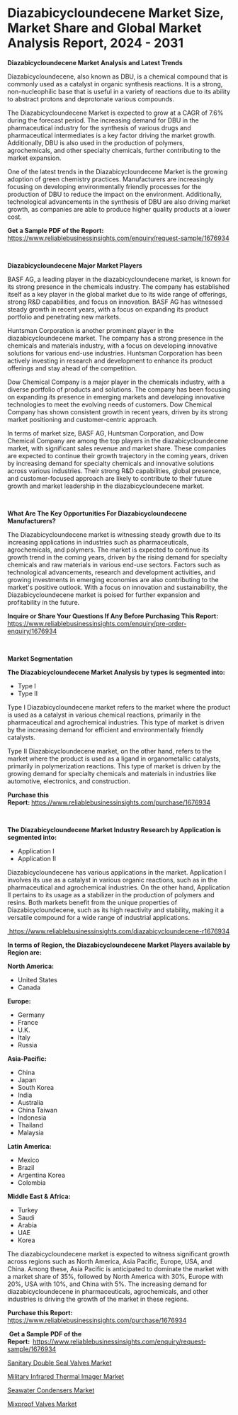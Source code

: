 <p><h1>Diazabicycloundecene Market Size, Market Share and Global Market Analysis Report, 2024 - 2031</h1></p><p><strong>Diazabicycloundecene Market Analysis and Latest Trends</strong></p>
<p><p>Diazabicycloundecene, also known as DBU, is a chemical compound that is commonly used as a catalyst in organic synthesis reactions. It is a strong, non-nucleophilic base that is useful in a variety of reactions due to its ability to abstract protons and deprotonate various compounds.</p><p>The Diazabicycloundecene Market is expected to grow at a CAGR of 7.6% during the forecast period. The increasing demand for DBU in the pharmaceutical industry for the synthesis of various drugs and pharmaceutical intermediates is a key factor driving the market growth. Additionally, DBU is also used in the production of polymers, agrochemicals, and other specialty chemicals, further contributing to the market expansion.</p><p>One of the latest trends in the Diazabicycloundecene Market is the growing adoption of green chemistry practices. Manufacturers are increasingly focusing on developing environmentally friendly processes for the production of DBU to reduce the impact on the environment. Additionally, technological advancements in the synthesis of DBU are also driving market growth, as companies are able to produce higher quality products at a lower cost.</p></p>
<p><strong>Get a Sample PDF of the Report:&nbsp;</strong> <a href="https://www.reliablebusinessinsights.com/enquiry/request-sample/1676934">https://www.reliablebusinessinsights.com/enquiry/request-sample/1676934</a></p>
<p>&nbsp;</p>
<p><strong>Diazabicycloundecene Major Market Players</strong></p>
<p><p>BASF AG, a leading player in the diazabicycloundecene market, is known for its strong presence in the chemicals industry. The company has established itself as a key player in the global market due to its wide range of offerings, strong R&D capabilities, and focus on innovation. BASF AG has witnessed steady growth in recent years, with a focus on expanding its product portfolio and penetrating new markets.</p><p>Huntsman Corporation is another prominent player in the diazabicycloundecene market. The company has a strong presence in the chemicals and materials industry, with a focus on developing innovative solutions for various end-use industries. Huntsman Corporation has been actively investing in research and development to enhance its product offerings and stay ahead of the competition.</p><p>Dow Chemical Company is a major player in the chemicals industry, with a diverse portfolio of products and solutions. The company has been focusing on expanding its presence in emerging markets and developing innovative technologies to meet the evolving needs of customers. Dow Chemical Company has shown consistent growth in recent years, driven by its strong market positioning and customer-centric approach.</p><p>In terms of market size, BASF AG, Huntsman Corporation, and Dow Chemical Company are among the top players in the diazabicycloundecene market, with significant sales revenue and market share. These companies are expected to continue their growth trajectory in the coming years, driven by increasing demand for specialty chemicals and innovative solutions across various industries. Their strong R&D capabilities, global presence, and customer-focused approach are likely to contribute to their future growth and market leadership in the diazabicycloundecene market.</p></p>
<p>&nbsp;</p>
<p><strong>What Are The Key Opportunities For Diazabicycloundecene Manufacturers?</strong></p>
<p><p>The Diazabicycloundecene market is witnessing steady growth due to its increasing applications in industries such as pharmaceuticals, agrochemicals, and polymers. The market is expected to continue its growth trend in the coming years, driven by the rising demand for specialty chemicals and raw materials in various end-use sectors. Factors such as technological advancements, research and development activities, and growing investments in emerging economies are also contributing to the market's positive outlook. With a focus on innovation and sustainability, the Diazabicycloundecene market is poised for further expansion and profitability in the future.</p></p>
<p><strong>Inquire or Share Your Questions If Any Before Purchasing This Report:</strong> <a href="https://www.reliablebusinessinsights.com/enquiry/pre-order-enquiry/1676934">https://www.reliablebusinessinsights.com/enquiry/pre-order-enquiry/1676934</a></p>
<p>&nbsp;</p>
<p><strong>Market Segmentation</strong></p>
<p><strong>The Diazabicycloundecene Market Analysis by types is segmented into:</strong></p>
<p><ul><li>Type I</li><li>Type II</li></ul></p>
<p><p>Type I Diazabicycloundecene market refers to the market where the product is used as a catalyst in various chemical reactions, primarily in the pharmaceutical and agrochemical industries. This type of market is driven by the increasing demand for efficient and environmentally friendly catalysts.</p><p>Type II Diazabicycloundecene market, on the other hand, refers to the market where the product is used as a ligand in organometallic catalysts, primarily in polymerization reactions. This type of market is driven by the growing demand for specialty chemicals and materials in industries like automotive, electronics, and construction.</p></p>
<p><strong>Purchase this Report:&nbsp;</strong><a href="https://www.reliablebusinessinsights.com/purchase/1676934">https://www.reliablebusinessinsights.com/purchase/1676934</a></p>
<p>&nbsp;</p>
<p><strong>The Diazabicycloundecene Market Industry Research by Application is segmented into:</strong></p>
<p><ul><li>Application I</li><li>Application II</li></ul></p>
<p><p>Diazabicycloundecene has various applications in the market. Application I involves its use as a catalyst in various organic reactions, such as in the pharmaceutical and agrochemical industries. On the other hand, Application II pertains to its usage as a stabilizer in the production of polymers and resins. Both markets benefit from the unique properties of Diazabicycloundecene, such as its high reactivity and stability, making it a versatile compound for a wide range of industrial applications.</p></p>
<p><a href="https://www.reliablebusinessinsights.com/diazabicycloundecene-r1676934">&nbsp;https://www.reliablebusinessinsights.com/diazabicycloundecene-r1676934</a></p>
<p><strong>In terms of Region, the Diazabicycloundecene Market Players available by Region are:</strong></p>
<p>
    <p> <strong> North America: </strong>
        <ul>
            <li>United States</li>
            <li>Canada</li>
        </ul>
        </p> 
    <p> <strong> Europe: </strong>
        <ul>
            <li>Germany</li>
            <li>France</li>
            <li>U.K.</li>
            <li>Italy</li>
            <li>Russia</li>
        </ul>
        </p> 
    <p> <strong> Asia-Pacific: </strong>
        <ul>
            <li>China</li>
            <li>Japan</li>
            <li>South Korea</li>
            <li>India</li>
            <li>Australia</li>
            <li>China Taiwan</li>
            <li>Indonesia</li>
            <li>Thailand</li>
            <li>Malaysia</li>
        </ul>
        </p> 
    <p> <strong> Latin America: </strong>
        <ul>
            <li>Mexico</li>
            <li>Brazil</li>
            <li>Argentina Korea</li>
            <li>Colombia</li>
        </ul>
        </p> 
    <p> <strong> Middle East & Africa: </strong>
        <ul>
            <li>Turkey</li>
            <li>Saudi</li>
            <li>Arabia</li>
            <li>UAE</li>
            <li>Korea</li>
        </ul>
    </p>
    </p>
<p><p>The diazabicycloundecene market is expected to witness significant growth across regions such as North America, Asia Pacific, Europe, USA, and China. Among these, Asia Pacific is anticipated to dominate the market with a market share of 35%, followed by North America with 30%, Europe with 20%, USA with 10%, and China with 5%. The increasing demand for diazabicycloundecene in pharmaceuticals, agrochemicals, and other industries is driving the growth of the market in these regions.</p></p>
<p><strong>Purchase this Report: </strong><a href="https://www.reliablebusinessinsights.com/purchase/1676934">https://www.reliablebusinessinsights.com/purchase/1676934</a></p>
<p>&nbsp;<strong>Get a Sample PDF of the Report:&nbsp;&nbsp;</strong><a href="https://www.reliablebusinessinsights.com/enquiry/request-sample/1676934">https://www.reliablebusinessinsights.com/enquiry/request-sample/1676934</a></p>
<p><strong></strong></p>
<p><p><a href="https://github.com/kairirfan6/Market-Research-Report-List-1/blob/main/sanitary-double-seal-valves-market.md">Sanitary Double Seal Valves Market</a></p><p><a href="https://medium.com/@emily.sutherland4534/global-military-infrared-thermal-imager-industry-types-applications-market-players-regional-598113700fef">Military Infrared Thermal Imager Market</a></p><p><a href="https://medium.com/@diane.macle6776/global-seawater-condensers-industry-types-applications-market-players-regional-growth-analysis-587a95e1721c">Seawater Condensers Market</a></p><p><a href="https://github.com/nlnlwane1/Market-Research-Report-List-1/blob/main/mixproof-valves-market.md">Mixproof Valves Market</a></p></p>